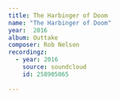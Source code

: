 ```yaml
---
title: The Harbinger of Doom
name: "The Harbinger of Doom"
year:  2016
album: Outtake
composer: Rob Nelson
recordingz:
  - year: 2016
    source: soundcloud
    id: 258905065
 
---
```




